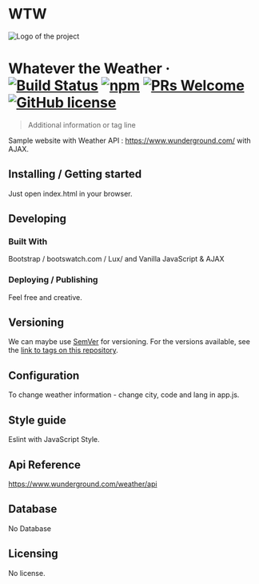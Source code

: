 # WTW
![Logo of the project](./images/logo.sample.png)

# Whatever the Weather &middot; [![Build Status](https://img.shields.io/travis/npm/npm/latest.svg?style=flat-square)](https://travis-ci.org/npm/npm) [![npm](https://img.shields.io/npm/v/npm.svg?style=flat-square)](https://www.npmjs.com/package/npm) [![PRs Welcome](https://img.shields.io/badge/PRs-welcome-brightgreen.svg?style=flat-square)](http://makeapullrequest.com) [![GitHub license](https://img.shields.io/badge/license-MIT-blue.svg?style=flat-square)](https://github.com/your/your-project/blob/master/LICENSE)
> Additional information or tag line

Sample website with Weather API : https://www.wunderground.com/ with AJAX.

## Installing / Getting started

Just open index.html in your browser.

## Developing

### Built With
Bootstrap / bootswatch.com / Lux/ and Vanilla JavaScript & AJAX

### Deploying / Publishing

Feel free and creative.

## Versioning

We can maybe use [SemVer](http://semver.org/) for versioning. For the versions available, see the [link to tags on this repository](/tags).


## Configuration

To change weather information - change city, code and lang in app.js.

## Style guide

Eslint with JavaScript Style.

## Api Reference

https://www.wunderground.com/weather/api


## Database

No Database

## Licensing

No license.

